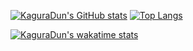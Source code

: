 [![KaguraDun's GitHub stats](https://github-readme-stats.vercel.app/api?username=KaguraDun&count_private=true&hide=stars&show_icons=true&hide_border=true)](https://github.com/KaguraDun/github-readme-stats)
[![Top Langs](https://github-readme-stats.vercel.app/api/top-langs/?username=KaguraDun&layout=compact&hide_border=true)](https://github.com/KaguraDun/github-readme-stats)

[![KaguraDun's wakatime stats](https://github-readme-stats.vercel.app/api/wakatime?username=KaguraDun&hide_border=true)](https://github.com/KaguraDun/github-readme-stats)


